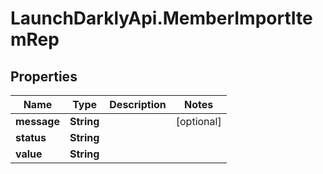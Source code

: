 # LaunchDarklyApi.MemberImportItemRep

## Properties

Name | Type | Description | Notes
------------ | ------------- | ------------- | -------------
**message** | **String** |  | [optional] 
**status** | **String** |  | 
**value** | **String** |  | 


